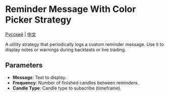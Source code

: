 # Reminder Message With Color Picker Strategy
[Русский](README_ru.md) | [中文](README_cn.md)

A utility strategy that periodically logs a custom reminder message. Use it to display notes or warnings during backtests or live trading.

## Parameters
- **Message**: Text to display.
- **Frequency**: Number of finished candles between reminders.
- **Candle Type**: Candle type to subscribe (timeframe).
